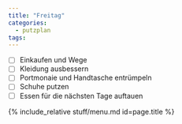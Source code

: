 ```yaml
---
title: "Freitag"
categories:
  - putzplan
tags:
---
```

 - [ ] Einkaufen und Wege  
 - [ ] Kleidung ausbessern  
 - [ ] Portmonaie und Handtasche entrümpeln  
 - [ ] Schuhe putzen  
 - [ ] Essen für die nächsten Tage auftauen
<!--more-->
{%  include_relative stuff/menu.md id=page.title %}
<!--stackedit_data:
eyJoaXN0b3J5IjpbMTc4Mzc4OTM3MV19
-->